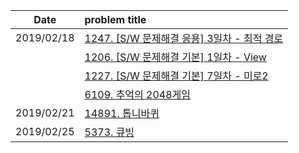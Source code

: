 |Date        | problem title|
|:-------------:|:-------------|
|2019/02/18| [1247. [S/W 문제해결 응용] 3일차 - 최적 경로](1247.cpp)|
||[1206. [S/W 문제해결 기본] 1일차 - View](view.cpp)|
||[1227. [S/W 문제해결 기본] 7일차 - 미로2](maze.cpp)|
||[6109. 추억의 2048게임](2048game.cpp)|
|2019/02/21| [14891. 톱니바퀴](gear.cpp)|
|2019/02/25| [5373. 큐빙](cubing.cpp)|
